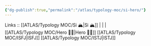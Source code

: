 ```yaml
---
{"dg-publish":true,"permalink":"/atlas/typology-moc/si-hero/"}
---
```


Links :: [[ATLAS/Typology MOC/Si 🏔️\|Si 🏔️]] |  |  |  
[[ATLAS/Typology MOC/Hero 🦸‍♂️\|Hero 🦸‍♂️]]
[[ATLAS/Typology MOC/ISFJ\|ISFJ]]
[[ATLAS/Typology MOC/ISTJ\|ISTJ]]
